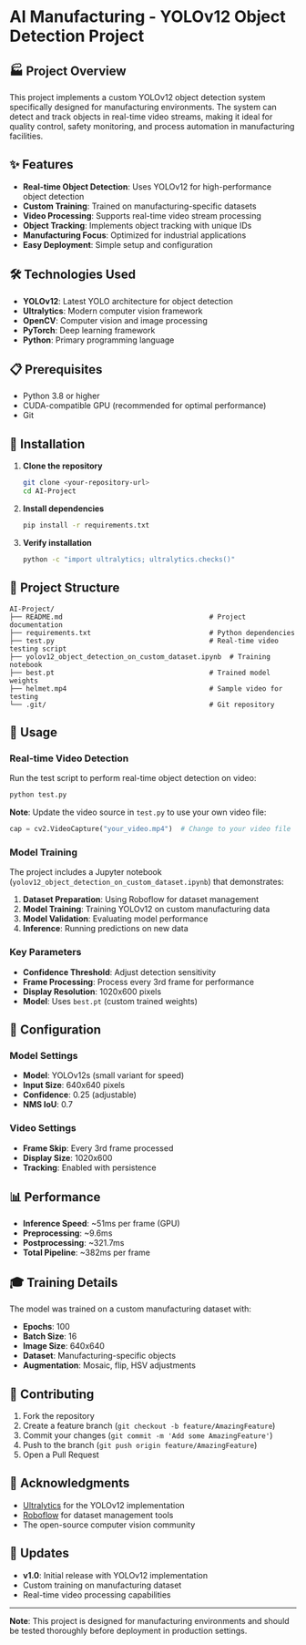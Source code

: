 # AI Manufacturing - YOLOv12 Object Detection Project

## 🏭 Project Overview

This project implements a custom YOLOv12 object detection system specifically designed for manufacturing environments. The system can detect and track objects in real-time video streams, making it ideal for quality control, safety monitoring, and process automation in manufacturing facilities.

## ✨ Features

- **Real-time Object Detection**: Uses YOLOv12 for high-performance object detection
- **Custom Training**: Trained on manufacturing-specific datasets
- **Video Processing**: Supports real-time video stream processing
- **Object Tracking**: Implements object tracking with unique IDs
- **Manufacturing Focus**: Optimized for industrial applications
- **Easy Deployment**: Simple setup and configuration

## 🛠️ Technologies Used

- **YOLOv12**: Latest YOLO architecture for object detection
- **Ultralytics**: Modern computer vision framework
- **OpenCV**: Computer vision and image processing
- **PyTorch**: Deep learning framework
- **Python**: Primary programming language

## 📋 Prerequisites

- Python 3.8 or higher
- CUDA-compatible GPU (recommended for optimal performance)
- Git

## 🚀 Installation

1. **Clone the repository**
   ```bash
   git clone <your-repository-url>
   cd AI-Project
   ```

2. **Install dependencies**
   ```bash
   pip install -r requirements.txt
   ```

3. **Verify installation**
   ```bash
   python -c "import ultralytics; ultralytics.checks()"
   ```

## 📁 Project Structure

```
AI-Project/
├── README.md                                    # Project documentation
├── requirements.txt                             # Python dependencies
├── test.py                                      # Real-time video testing script
├── yolov12_object_detection_on_custom_dataset.ipynb  # Training notebook
├── best.pt                                      # Trained model weights
├── helmet.mp4                                   # Sample video for testing
└── .git/                                        # Git repository
```

## 🎯 Usage

### Real-time Video Detection

Run the test script to perform real-time object detection on video:

```bash
python test.py
```

**Note**: Update the video source in `test.py` to use your own video file:
```python
cap = cv2.VideoCapture("your_video.mp4")  # Change to your video file
```

### Model Training

The project includes a Jupyter notebook (`yolov12_object_detection_on_custom_dataset.ipynb`) that demonstrates:

1. **Dataset Preparation**: Using Roboflow for dataset management
2. **Model Training**: Training YOLOv12 on custom manufacturing data
3. **Model Validation**: Evaluating model performance
4. **Inference**: Running predictions on new data

### Key Parameters

- **Confidence Threshold**: Adjust detection sensitivity
- **Frame Processing**: Process every 3rd frame for performance
- **Display Resolution**: 1020x600 pixels
- **Model**: Uses `best.pt` (custom trained weights)

## 🔧 Configuration

### Model Settings
- **Model**: YOLOv12s (small variant for speed)
- **Input Size**: 640x640 pixels
- **Confidence**: 0.25 (adjustable)
- **NMS IoU**: 0.7

### Video Settings
- **Frame Skip**: Every 3rd frame processed
- **Display Size**: 1020x600
- **Tracking**: Enabled with persistence

## 📊 Performance

- **Inference Speed**: ~51ms per frame (GPU)
- **Preprocessing**: ~9.6ms
- **Postprocessing**: ~321.7ms
- **Total Pipeline**: ~382ms per frame

## 🎓 Training Details

The model was trained on a custom manufacturing dataset with:
- **Epochs**: 100
- **Batch Size**: 16
- **Image Size**: 640x640
- **Dataset**: Manufacturing-specific objects
- **Augmentation**: Mosaic, flip, HSV adjustments

## 🤝 Contributing

1. Fork the repository
2. Create a feature branch (`git checkout -b feature/AmazingFeature`)
3. Commit your changes (`git commit -m 'Add some AmazingFeature'`)
4. Push to the branch (`git push origin feature/AmazingFeature`)
5. Open a Pull Request


## 🙏 Acknowledgments

- [Ultralytics](https://github.com/ultralytics/ultralytics) for the YOLOv12 implementation
- [Roboflow](https://roboflow.com/) for dataset management tools
- The open-source computer vision community


## 🔄 Updates

- **v1.0**: Initial release with YOLOv12 implementation
- Custom training on manufacturing dataset
- Real-time video processing capabilities

---

**Note**: This project is designed for manufacturing environments and should be tested thoroughly before deployment in production settings. 